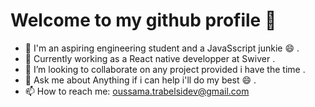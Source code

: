 # Welcome to my github profile 👋

- 🔭 I'm an aspiring engineering student and a JavaSscript junkie 😄 .
- 🌱 Currently working as a React native developper at Swiver .
- 👯 I’m looking to collaborate on any project provided i have the time .
- 💬 Ask me about Anything if i can help i'll do my best 😄 .
- 📫 How to reach me: oussama.trabelsidev@gmail.com

